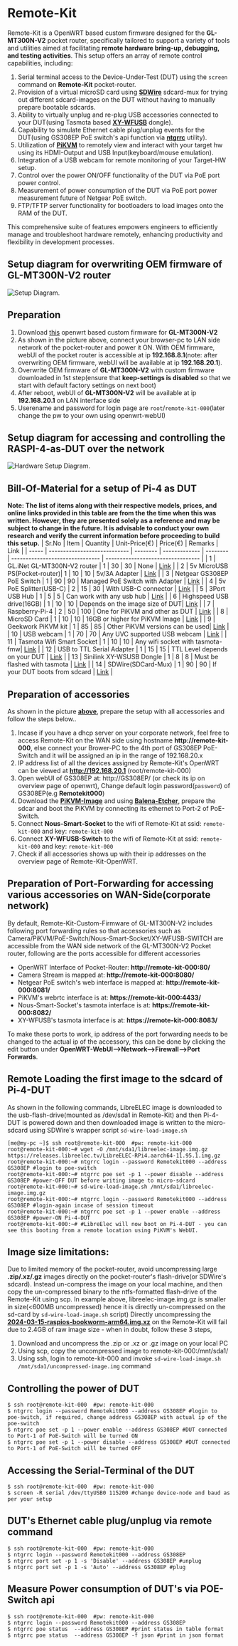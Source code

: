 # Remote-Kit
Remote-Kit is a OpenWRT based custom firmware designed for the **GL-MT300N-V2** pocket router, specifically tailored to support a variety of tools and utilities aimed at facilitating **remote hardware bring-up, debugging, and testing activities**. This setup offers an array of remote control capabilities, including:

1. Serial terminal access to the Device-Under-Test (DUT) using the ```screen``` command on **Remote-Kit** pocket-router.
1. Provision of a virtual microSD card using [**SDWire**](https://shop.3mdeb.com/shop/open-source-hardware/sdwire/) sdcard-mux for trying out different sdcard-images on the DUT without having to manually prepare bootable sdcards.
1. Ability to virtually unplug and re-plug USB accessories connected to your DUT(using Tasmota based [**XY-WFUSB**](https://templates.blakadder.com/sinilink_XY-WFUSB.html) dongle).
1. Capability to simulate Ethernet cable plug/unplug events for the DUT(using GS308EP PoE switch's api function via [**ntgrrc**](https://github.com/nitram509/ntgrrc) utility).
1. Utilization of [**PiKVM**](https://pikvm.org/) to remotely view and interact with your target hw using its HDMI-Output and USB Input(keyboard/mouse emulation).
1. Integration of a USB webcam for remote monitoring of your Target-HW setup.
1. Control over the power ON/OFF functionality of the DUT via PoE port power control.
1. Measurement of power consumption of the DUT via PoE port power measurement future of Netgear PoE switch.
1. FTP/TFTP server functionality for bootloaders to load images onto the RAM of the DUT.

This comprehensive suite of features empowers engineers to efficiently manage and troubleshoot hardware remotely, enhancing productivity and flexibility in development processes.

## Setup diagram for overwriting OEM firmware of GL-MT300N-V2 router
![Setup Diagram.](/images/setup-diagram.png "Setup Diagram.")

## Preparation
1. Download [this](https://github.com/hackboxguy/lfs-downloads/raw/main/gl-mt300nv2-remote-kit/gl-mt300nv2-remote-kit.bin) openwrt based custom firmware for **GL-MT300N-V2**
1. As shown in the picture above, connect your browser-pc to LAN side network of the pocket-router and power it ON. With OEM firmware, webUI of the pocket router is accessible at ip **192.168.8.1**(note: after overwriting OEM firmware, webUI will be available at ip **192.168.20.1**).
1. Overwrite OEM firmware of **GL-MT300N-V2** with custom firmware downloaded in 1st step(ensure that **keep-settings is disabled** so that we start with default factory settings on next boot)
1. After reboot, webUI of **GL-MT300N-V2** will be available at ip **192.168.20.1** on LAN interface side
1. Userename and password for login page are ```root```/```remote-kit-000```(later change the pw to your own using openwrt-webUI)

## Setup diagram for accessing and controlling the RASPI-4-as-DUT over the network
![Hardware Setup Diagram.](/images/hw-setup-diagram.png "Hardware Setup Diagram.")

## Bill-Of-Material for a setup of Pi-4 as DUT
**Note: The list of items along with their respective models, prices, and online links provided in this table are from the the time when this was written. However, they are presented solely as a reference and may be subject to change in the future. It is advisable to conduct your own research and verify the current information before proceeding to build this setup.**
| Sr.No | Item                         | Quantity | Unit-Price(€) | Price(€) | Remarks                         | Link                              |
| ----- | ---------------------------- | -------- | ------------- | -------- | ------------------------------- | --------------------------------- |
| 1     | GL.iNet GL-MT300N-V2 router  | 1        | 30            | 30       | None                            | [Link](https://amzn.eu/d/1pgoR1M) |
| 2     | 5v MicroUSB PS(Pocket-router)| 1        | 10            | 10       | 5v/3A Adapter                   | [Link](https://amzn.eu/d/0a8NBs1) |
| 3     | Netgear GS308EP PoE Switch   | 1        | 90            | 90       | Managed PoE Switch with Adapter | [Link](https://amzn.eu/d/cyDWo5L) |
| 4     | 5v PoE Splitter(USB-C)       | 2        | 15            | 30       | With USB-C connector            | [Link](https://amzn.eu/d/01gzida) |
| 5     | 3Port USB Hub                | 1        | 5             | 5        | Can work with any usb hub       | [Link](https://amzn.eu/d/4a37xgn) |
| 6     | Highspeed USB drive(16GB)    | 1        | 10            | 10       | Depends on the image size of DUT| [Link](https://amzn.eu/d/fuQYOrf) |
| 7     | Raspberry-Pi-4               | 2        | 50            | 100      | One for PiKVM and other as DUT  | [Link](https://amzn.eu/d/3ly0znl) |
| 8     | MicroSD Card                 | 1        | 10            | 10       | 16GB or higher for PiKVM Image  | [Link](https://amzn.eu/d/e3RXCP2) |
| 9     | Geekwork PiKVM kit           | 1        | 85            | 85       | Other PiKVM versions can be used| [Link](https://amzn.eu/d/fZf16v9) |
| 10    | USB webcam                   | 1        | 70            | 70       | Any UVC supported USB webcam    | [Link](https://amzn.eu/d/in1wPjU) |
| 11    | Tasmota Wifi Smart Socket    | 1        | 10            | 10       | Any wifi socket with tasmota-fmw| [Link](https://amzn.eu/d/a8AOq5A) |
| 12    | USB to TTL Serial Adapter    | 1        | 15            | 15       | TTL Level depends on your DUT   | [Link](https://amzn.eu/d/fqhGfQL) |
| 13    | Sinilink XY-WSUSB Dongle     | 1        | 8             | 8        | Must be flashed with tasmota    | [Link](https://www.ebay.de/itm/324256997915) |
| 14    | SDWire(SDCard-Mux)           | 1        | 90            | 90       | If your DUT boots from sdcard   | [Link](https://shop.3mdeb.com/shop/open-source-hardware/sdwire/) |

## Preparation of accessories
As shown in the picture [**above**](https://github.com/hackboxguy/remote-kit?tab=readme-ov-file#setup-diagram-for-accessing-and-controlling-the-raspi-4-as-dut-over-the-network), prepare the setup with all accessories and follow the steps below..
1. Incase if you have a dhcp server on your corporate network, feel free to access Remote-Kit on the WAN side using hostname **http://remote-kit-000**, else connect your Brower-PC to the 4th port of GS308EP PoE-Switch and it will be assigned an ip in the range of 192.168.20.x
1. IP address list of all the devices assigned by Remote-Kit's OpenWRT can be viewed at **http://192.168.20.1** (root/remote-kit-000)
1. Open webUI of GS308EP at: http://GS308EP/ (or check its ip on overview page of openwrt), Change default login password(```password```) of GS308EP(e.g **Remotekit000**)
1. Download the [**PiKVM-Image**](https://files.pikvm.org/images/v3-hdmi-rpi4-box-latest.img.xz) and using [**Balena-Etcher**](https://etcher.balena.io/#download-etcher), prepare the sdcar and boot the PiKVM by connecting its ethernet to Port-2 of PoE-Switch.
1. Connect **Nous-Smart-Socket** to the wifi of Remote-Kit at ssid: ```remote-kit-000``` and key: ```remote-kit-000```
1. Connect **XY-WFUSB-Switch** to the wifi of Remote-Kit at ssid: ```remote-kit-000``` and key: ```remote-kit-000```
1. Check if all accessories shows up with their ip addresses on the overview page of Remote-Kit-OpenWRT.

## Preparation of Port-Forwarding for accessing various accessories on WAN-Side(corporate network)
By default, Remote-Kit-Custom-Firmware of GL-MT300N-V2 includes following port forwarding rules so that accessories such as Camera/PiKVM/PoE-Switch/Nous-Smart-Socket/XY-WFUSB-SWITCH are accessible from the WAN side network of the GL-MT300N-V2 Pocket router, following are the ports accessible for different accessories
 * OpenWRT Interface of Pocket-Router: **http://remote-kit-000:80/**
 * Camera Stream is mapped at: **http://remote-kit-000:8080/**
 * Netgear PoE switch's web interface is mapped at: **http://remote-kit-000:8081/**
 * PiKVM's  webrtc interface is at: **https://remote-kit-000:4433/**
 * Nous-Smart-Socket's tasmota interface is at: **https://remote-kit-000:8082/**
 * XY-WFUSB's tasmota interface is at: **https://remote-kit-000:8083/**

To make these ports to work, ip address of the port forwarding needs to be changed to the actual ip of the accessory, this can be done by clicking the edit button under **OpenWRT-WebUI-->Network-->Firewall-->Port Forwards**.

## Remote Loading the first image to the sdcard of Pi-4-DUT
As shown in the following commands, LibreELEC image is downloaded to the usb-flash-drive(mounted as /dev/sda1 in Remote-Kit) and then Pi-4-DUT is powered down and then downloaded image is written to the micro-sdcard using SDWire's wrapper script ```sd-wire-load-image.sh```
```
[me@my-pc ~]$ ssh root@remote-kit-000  #pw: remote-kit-000
root@remote-kit-000:~# wget -O /mnt/sda1/libreelec-image.img.gz https://releases.libreelec.tv/LibreELEC-RPi4.aarch64-11.95.1.img.gz
root@remote-kit-000:~# ntgrrc login --password Remotekit000 --address GS308EP #login to poe-switch
root@remote-kit-000:~# ntgrrc poe set -p 1 --power disable --address GS308EP #power-OFF DUT before writing image to micro-sdcard
root@remote-kit-000:~# sd-wire-load-image.sh /mnt/sda1/libreelec-image.img.gz
root@remote-kit-000:~# ntgrrc login --password Remotekit000 --address GS308EP #login-again incase of session timeout
root@remote-kit-000:~# ntgrrc poe set -p 1 --power enable --address GS308EP #power-ON Pi-4-DUT
root@remote-kit-000:~# #LibreElec will now boot on Pi-4-DUT - you can see this booting from a remote location using PiKVM's WebUI.
```

## Image size limitations:
Due to limited memory of the pocket-router, avoid uncompressing large **.zip/.xz/.gz** images directly on the pocket-router's flash-drive(or SDWire's sdcard). Instead un-compress the image on your local machine, and then copy the un-compressed binary to the ntfs-formatted flash-drive of the Remote-Kit using scp.
In example above, libreelec-image.img.gz is smaller in size(<600MB uncompressed) hence it is directly un-compressed on the sd-card by ```sd-wire-load-image.sh``` script)
Directly uncompressing the [**2024-03-15-raspios-bookworm-arm64.img.xz**](https://downloads.raspberrypi.com/raspios_arm64/images/raspios_arm64-2024-03-15/2024-03-15-raspios-bookworm-arm64.img.xz) on the Remote-Kit will fail due to 2.4GB of raw image size - when in doubt, follow these 3 steps,
1. Download and uncompress the .zip or .xz or .gz image on your local PC
2. Using scp, copy the uncompressed image to remote-kit-000:/mnt/sda1/
3. Using ssh, login to remote-kit-000 and invoke ```sd-wire-load-image.sh /mnt/sda1/uncompressed-image.img``` command

## Controlling the power of DUT
```
$ ssh root@remote-kit-000  #pw: remote-kit-000
$ ntgrrc login --password Remotekit000 --address GS308EP #login to poe-switch, if required, change address GS308EP with actual ip of the poe-switch
$ ntgrrc poe set -p 1 --power enable --address GS308EP #DUT connected to Port-1 of PoE-Switch will be turned ON
$ ntgrrc poe set -p 1 --power disable --address GS308EP #DUT connected to Port-1 of PoE-Switch will be turned OFF
```

## Accessing the Serial-Terminal of the DUT
```
$ ssh root@remote-kit-000  #pw: remote-kit-000
$ screen -R serial /dev/ttyUSB0 115200 #change device-node and baud as per your setup
```

## DUT's Ethernet cable plug/unplug via remote command
```
$ ssh root@remote-kit-000  #pw: remote-kit-000
$ ntgrrc login --password Remotekit000 --address GS308EP
$ ntgrrc port set -p 1 -s 'Disable' --address GS308EP #unplug
$ ntgrrc port set -p 1 -s 'Auto' --address GS308EP #plug
```

## Measure Power consumption of DUT's via POE-Switch api
```
$ ssh root@remote-kit-000  #pw: remote-kit-000
$ ntgrrc login --password Remotekit000 --address GS308EP
$ ntgrrc poe status  --address GS308EP #print status in table format
$ ntgrrc poe status  --address GS308EP -f json #print in json format
```
